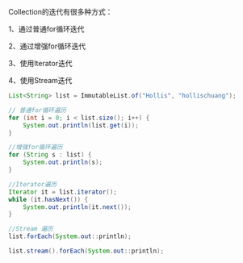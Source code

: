 Collection的迭代有很多种方式：

1、通过普通for循环迭代

2、通过增强for循环迭代

3、使用Iterator迭代

4、使用Stream迭代


```java
List<String> list = ImmutableList.of("Hollis", "hollischuang");

// 普通for循环遍历
for (int i = 0; i < list.size(); i++) {
    System.out.println(list.get(i));
}

//增强for循环遍历
for (String s : list) {
    System.out.println(s);
}

//Iterator遍历
Iterator it = list.iterator();
while (it.hasNext()) {
    System.out.println(it.next());
}

//Stream 遍历
list.forEach(System.out::println);

list.stream().forEach(System.out::println);
``` 
